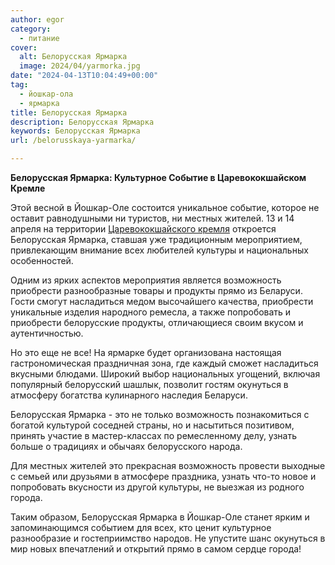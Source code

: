 ```yaml
---
author: egor
category:
  - питание
cover:
  alt: Белорусская Ярмарка
  image: 2024/04/yarmorka.jpg
date: "2024-04-13T10:04:49+00:00"
tag:
  - йошкар-ола
  - ярмарка
title: Белорусская Ярмарка
description: Белорусская Ярмарка
keywords: Белорусская Ярмарка
url: /belorusskaya-yarmarka/

---
```

**Белорусская Ярмарка: Культурное Событие в Царевококшайском Кремле**

Этой весной в Йошкар-Оле состоится уникальное событие, которое не оставит равнодушными ни туристов, ни местных жителей. 13 и 14 апреля на территории [Царевококшайского кремля](/marijskij-kreml/) откроется Белорусская Ярмарка, ставшая уже традиционным мероприятием, привлекающим внимание всех любителей культуры и национальных особенностей.

Одним из ярких аспектов мероприятия является возможность приобрести разнообразные товары и продукты прямо из Беларуси. Гости смогут насладиться медом высочайшего качества, приобрести уникальные изделия народного ремесла, а также попробовать и приобрести белорусские продукты, отличающиеся своим вкусом и аутентичностью.

Но это еще не все! На ярмарке будет организована настоящая гастрономическая праздничная зона, где каждый сможет насладиться вкусными блюдами. Широкий выбор национальных угощений, включая популярный белорусский шашлык, позволит гостям окунуться в атмосферу богатства кулинарного наследия Беларуси.

Белорусская Ярмарка \- это не только возможность познакомиться с богатой культурой соседней страны, но и насытиться позитивом, принять участие в мастер-классах по ремесленному делу, узнать больше о традициях и обычаях белорусского народа.

Для местных жителей это прекрасная возможность провести выходные с семьей или друзьями в атмосфере праздника, узнать что-то новое и попробовать вкусности из другой культуры, не выезжая из родного города.

Таким образом, Белорусская Ярмарка в Йошкар-Оле станет ярким и запоминающимся событием для всех, кто ценит культурное разнообразие и гостеприимство народов. Не упустите шанс окунуться в мир новых впечатлений и открытий прямо в самом сердце города!
